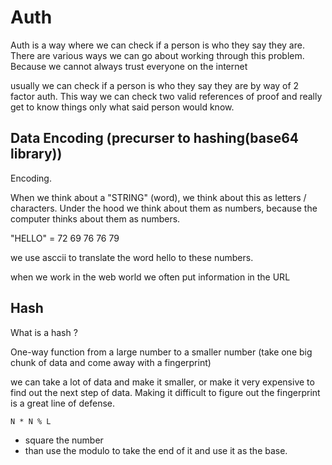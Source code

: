 # Auth

Auth is a way where we can check if a person is who they say they are. There are various ways we can go about working through this problem. Because we cannot always trust everyone on the internet

usually we can check if a person is who they say they are by way of 2 factor auth. This way we can check two valid references of proof and really get to know things only what said person would know.

## Data Encoding (precurser to hashing(base64 library))

Encoding.

When we think about a "STRING" (word), we think about this as letters / characters. Under the hood we think about them as numbers, because the computer thinks about them as numbers.

"HELLO" = 72 69 76 76 79

we use asccii to translate the word hello to these numbers.

when we work in the web world we often put information in the URL

## Hash

What is a hash ?

One-way function from a large number to a smaller number
(take one big chunk of data and come away with a fingerprint)

we can take a lot of data and make it smaller, or make it very expensive to find out the next step of data. Making it difficult to figure out the fingerprint is a great line of defense.

`N * N % L`

- square the number
- than use the modulo to take the end of it and use it as the base.

